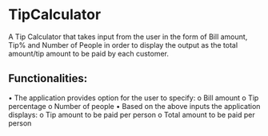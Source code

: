 # TipCalculator
A Tip Calculator that takes input from the user in the form of Bill amount, Tip% and Number of People in order to display the output as the total amount/tip amount to be paid by each customer.

## Functionalities:
• The application provides option for the user to specify:
  o Bill amount
  o Tip percentage
  o Number of people
• Based on the above inputs the application displays:
  o Tip amount to be paid per person
  o Total amount to be paid per person
